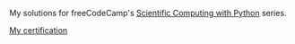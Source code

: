 My solutions for freeCodeCamp's [Scientific Computing with Python](https://www.freecodecamp.org/learn/scientific-computing-with-python/) series.

[My certification](https://www.freecodecamp.org/certification/dapierce/scientific-computing-with-python-v7)
